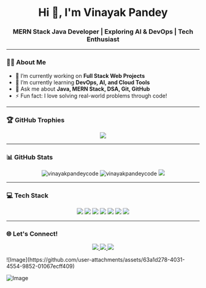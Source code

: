 <h1 align="center">Hi 👋, I'm Vinayak Pandey</h1>
<h3 align="center">MERN Stack Java Developer | Exploring AI & DevOps | Tech Enthusiast</h3>

---

### 🧑‍💻 About Me
- 🔭 I’m currently working on **Full Stack Web Projects**
- 🌱 I’m currently learning **DevOps, AI, and Cloud Tools**
- 💬 Ask me about **Java, MERN Stack, DSA, Git, GitHub**
- ⚡ Fun fact: I love solving real-world problems through code!

---

### 🏆 GitHub Trophies
<p align="center">
  <img src="https://github-profile-trophy.vercel.app/?username=vinayakpandeycode&theme=radical&no-frame=true&margin-w=10" />
</p>

---

### 📊 GitHub Stats
<p align="center">
  <img src="https://github-readme-stats.vercel.app/api?username=vinayakpandeycode&show_icons=true&theme=tokyonight" alt="vinayakpandeycode" />
  <img src="https://github-readme-streak-stats.herokuapp.com/?user=vinayakpandeycode&theme=tokyonight" alt="vinayakpandeycode" />
  <img src="https://github-readme-stats.vercel.app/api/top-langs/?username=vinayakpandeycode&layout=compact&theme=tokyonight" />
</p>

---

### 💻 Tech Stack
<p align="center">
  <img src="https://img.shields.io/badge/Java-007396?style=for-the-badge&logo=java&logoColor=white"/>
  <img src="https://img.shields.io/badge/React-20232A?style=for-the-badge&logo=react&logoColor=61DAFB"/>
  <img src="https://img.shields.io/badge/Node.js-339933?style=for-the-badge&logo=nodedotjs&logoColor=white"/>
  <img src="https://img.shields.io/badge/MongoDB-4EA94B?style=for-the-badge&logo=mongodb&logoColor=white"/>
  <img src="https://img.shields.io/badge/Express.js-000000?style=for-the-badge&logo=express&logoColor=white"/>
  <img src="https://img.shields.io/badge/Git-F05032?style=for-the-badge&logo=git&logoColor=white"/>
  <img src="https://img.shields.io/badge/GitHub-181717?style=for-the-badge&logo=github&logoColor=white"/>
</p>

---

### 🌐 Let's Connect!
<p align="center">
  <a href="https://www.linkedin.com/in/vinayakpandeycode/" target="_blank">
    <img src="https://img.shields.io/badge/LinkedIn-blue?style=for-the-badge&logo=linkedin&logoColor=white" />
  </a>
  <a href="mailto:vinayakpandeycode@gmail.com">
    <img src="https://img.shields.io/badge/Gmail-D14836?style=for-the-badge&logo=gmail&logoColor=white"/>
  </a>
  <a href="https://github.com/vinayakpandeycode" target="_blank">
    <img src="https://img.shields.io/badge/GitHub-black?style=for-the-badge&logo=github&logoColor=white"/>
  </a>
</p>
![Image](https://github.com/user-attachments/assets/63a1d278-4031-4554-9852-01067ecff409)

![Image](https://github.com/user-attachments/assets/5515d340-cb3a-4f2d-bfa6-248f9b892825)
